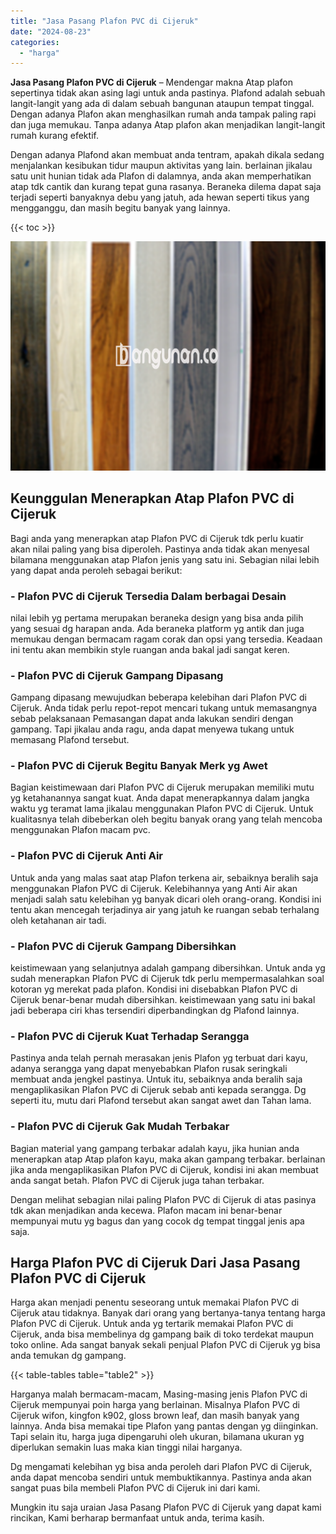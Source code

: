 ```yaml
---
title: "Jasa Pasang Plafon PVC di Cijeruk"
date: "2024-08-23"
categories: 
  - "harga"
---
```


**Jasa Pasang Plafon PVC di Cijeruk** – Mendengar makna Atap plafon sepertinya tidak akan asing lagi untuk anda pastinya. Plafond adalah sebuah langit-langit yang ada di dalam sebuah bangunan ataupun tempat tinggal. Dengan adanya Plafon akan menghasilkan rumah anda tampak paling rapi dan juga memukau. Tanpa adanya Atap plafon akan menjadikan langit-langit rumah kurang efektif.

Dengan adanya Plafond akan membuat anda tentram, apakah dikala sedang menjalankan kesibukan tidur maupun aktivitas yang lain. berlainan jikalau satu unit hunian tidak ada Plafon di dalamnya, anda akan memperhatikan atap tdk cantik dan kurang tepat guna rasanya. Beraneka dilema dapat saja terjadi seperti banyaknya debu yang jatuh, ada hewan seperti tikus yang mengganggu, dan masih begitu banyak yang lainnya.

{{< toc >}}

![Jasa Pasang Plafon PVC di Cijeruk](/images/flafond-pvc-murah28.png)

## Keunggulan Menerapkan Atap Plafon PVC di Cijeruk

Bagi anda yang menerapkan atap Plafon PVC di Cijeruk tdk perlu kuatir akan nilai paling yang bisa diperoleh. Pastinya anda tidak akan menyesal bilamana menggunakan atap Plafon jenis yang satu ini. Sebagian nilai lebih yang dapat anda peroleh sebagai berikut:

### \- Plafon PVC di Cijeruk Tersedia Dalam berbagai Desain

nilai lebih yg pertama merupakan beraneka design yang bisa anda pilih yang sesuai dg harapan anda. Ada beraneka platform yg antik dan juga memukau dengan bermacam ragam corak dan opsi yang tersedia. Keadaan ini tentu akan membikin style ruangan anda bakal jadi sangat keren.

### \- Plafon PVC di Cijeruk Gampang Dipasang

Gampang dipasang mewujudkan beberapa kelebihan dari Plafon PVC di Cijeruk. Anda tidak perlu repot-repot mencari tukang untuk memasangnya sebab pelaksanaan Pemasangan dapat anda lakukan sendiri dengan gampang. Tapi jikalau anda ragu, anda dapat menyewa tukang untuk memasang Plafond tersebut.

### \- Plafon PVC di Cijeruk Begitu Banyak Merk yg Awet

Bagian keistimewaan dari Plafon PVC di Cijeruk merupakan memiliki mutu yg ketahanannya sangat kuat. Anda dapat menerapkannya dalam jangka waktu yg teramat lama jikalau menggunakan Plafon PVC di Cijeruk. Untuk kualitasnya telah dibeberkan oleh begitu banyak orang yang telah mencoba menggunakan Plafon macam pvc.

### \- Plafon PVC di Cijeruk Anti Air

Untuk anda yang malas saat atap Plafon terkena air, sebaiknya beralih saja menggunakan Plafon PVC di Cijeruk. Kelebihannya yang Anti Air akan menjadi salah satu kelebihan yg banyak dicari oleh orang-orang. Kondisi ini tentu akan mencegah terjadinya air yang jatuh ke ruangan sebab terhalang oleh ketahanan air tadi.

### \- Plafon PVC di Cijeruk Gampang Dibersihkan

keistimewaan yang selanjutnya adalah gampang dibersihkan. Untuk anda yg sudah menerapkan Plafon PVC di Cijeruk tdk perlu mempermasalahkan soal kotoran yg merekat pada plafon. Kondisi ini disebabkan Plafon PVC di Cijeruk benar-benar mudah dibersihkan. keistimewaan yang satu ini bakal jadi beberapa ciri khas tersendiri diperbandingkan dg Plafond lainnya.

### \- Plafon PVC di Cijeruk Kuat Terhadap Serangga

Pastinya anda telah pernah merasakan jenis Plafon yg terbuat dari kayu, adanya serangga yang dapat menyebabkan Plafon rusak seringkali membuat anda jengkel pastinya. Untuk itu, sebaiknya anda beralih saja mengaplikasikan Plafon PVC di Cijeruk sebab anti kepada serangga. Dg seperti itu, mutu dari Plafond tersebut akan sangat awet dan Tahan lama.

### \- Plafon PVC di Cijeruk Gak Mudah Terbakar

Bagian material yang gampang terbakar adalah kayu, jika hunian anda menerapkan atap Atap plafon kayu, maka akan gampang terbakar. berlainan jika anda mengaplikasikan Plafon PVC di Cijeruk, kondisi ini akan membuat anda sangat betah. Plafon PVC di Cijeruk juga tahan terbakar.

Dengan melihat sebagian nilai paling Plafon PVC di Cijeruk di atas pasinya tdk akan menjadikan anda kecewa. Plafon macam ini benar-benar mempunyai mutu yg bagus dan yang cocok dg tempat tinggal jenis apa saja.

## Harga Plafon PVC di Cijeruk Dari Jasa Pasang Plafon PVC di Cijeruk

Harga akan menjadi penentu seseorang untuk memakai Plafon PVC di Cijeruk atau tidaknya. Banyak dari orang yang bertanya-tanya tentang harga Plafon PVC di Cijeruk. Untuk anda yg tertarik memakai Plafon PVC di Cijeruk, anda bisa membelinya dg gampang baik di toko terdekat maupun toko online. Ada sangat banyak sekali penjual Plafon PVC di Cijeruk yg bisa anda temukan dg gampang.

{{< table-tables table="table2" >}}

Harganya malah bermacam-macam, Masing-masing jenis Plafon PVC di Cijeruk mempunyai poin harga yang berlainan. Misalnya Plafon PVC di Cijeruk wifon, kingfon k902, gloss brown leaf, dan masih banyak yang lainnya. Anda bisa memakai tipe Plafon yang pantas dengan yg diinginkan. Tapi selain itu, harga juga dipengaruhi oleh ukuran, bilamana ukuran yg diperlukan semakin luas maka kian tinggi nilai harganya.

Dg mengamati kelebihan yg bisa anda peroleh dari Plafon PVC di Cijeruk, anda dapat mencoba sendiri untuk membuktikannya. Pastinya anda akan sangat puas bila membeli Plafon PVC di Cijeruk ini dari kami.

Mungkin itu saja uraian Jasa Pasang Plafon PVC di Cijeruk yang dapat kami rincikan, Kami berharap bermanfaat untuk anda, terima kasih.
